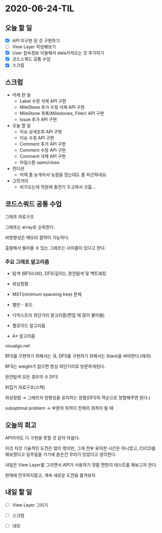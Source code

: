# 2020-06-24-TIL

## 오늘 할 일

- [x] API 미구현 된 것 구현하기
- [ ] View Layer 작성해보기
- [x] User 접속정보 이용해서 data가져오는 것 추가하기
- [x] 코드스쿼드 공통 수업
- [x] 스크럼

## 스크럼

- 어제 한 일
    - Label 수정 삭제 API 구현
    - MileStone 추가 수정 삭제 API 구현
    - MileStone 목록(Milestones, Filter) API 구현
    - Issue 추가 API 구현
- 오늘 할 일
    - 이슈 상세조회 API 구현
    - 이슈 수정 API 구현
    - Comment 추가 API 구현
    - Comment 수정 API 구현
    - Comment 삭제 API 구현
    - 마일스톤 open/close 
- 컨디션
    - 어제 좀 늦게자서 늦잠을 잤는데도 좀 피곤하네요.
- 고민거리
    - 비가오는데 학원에 충전기 두고와서 크흡...

## 코드스쿼드 공통 수업

그래프 자료구조

그래프는 array로 순회한다.

비방향성은 메모리 절약이 가능하다.

출발해서 돌아올 수 있는 그래프는 사이클이 있다고 한다.

### 주요 그래프 알고리즘

- 탐색 (BFS(너비), DFS(깊이)), 완전탐색 및 백트래킹

- 위상정렬
- MST(minimum spanning tree) 문제
- 벨만 - 포드
- 다익스트라 최단거리 알고리즘(면접 때 많이 물어봄)
- 플로이드 알고리즘
- A* 알고리즘

visualgo.net

BFS를 구현하기 위해서는 큐, DFS를 구현하기 위해서는 Stack을 써야한다.(재귀)

 BFS는 weight가 없으면 항상 최단거리로 방문하게된다.

완전탐색 모든 경우의 수 DFS

뒤집기 자료구조(스택)

위상정렬 → 그래프의 방향성을 유지하는 정렬(DFS의 역순으로 정렬해주면 된다.)

suboptimal problem → 부분의 최적이 전체의 최적이 될 때

## 오늘의 회고

API마저도 다 구현을 못할 것 같아 아쉽다.

이것 저것 기술적인 도전은 많이 했지만, 그게 전부 유익한 시간은 아니었고, CI/CD를 해보겠다고 일주일을 거기에 쏟은건 무리가 있었다고 생각한다.

내일은 View Layer를 그리면서 API가 사용하기 정말 편한지 테스트를 해보고자 한다.

현재에 안주하지말고, 계속 새로운 도전을 즐겨보자.

## 내일 할 일

- [ ] View Layer 그리기
- [ ] 스크럼
- [ ] 데모

